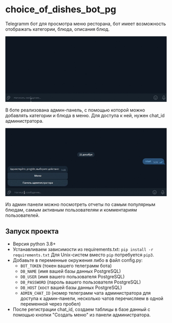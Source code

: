 # сhoice_of_dishes_bot_pg

Telegramm бот для просмотра меню ресторана, бот имеет возможность отображать категории, блюда, описания блюд.

![.](https://github.com/Xero0a/Images/blob/main/333.gif)

В боте реализована админ-панель, с помощью которой можно добавлять категории и блюда в меню.
Для доступа к ней, нужен chat_id администратора.

![.](https://github.com/Xero0a/Images/blob/main/666.gif)

Из админ панели можно посмотреть отчеты по самым популярным блюдам, самым активным пользователям и комментариям пользователей.

## Запуск проекта
   * Версия python 3.8+
   * Устанавливаем зависимости из requirements.txt: `pip install -r requirements.txt` Для Unix-систем вместо `pip` потребуется `pip3`.
   * Добавьте в переменные окружения либо в файл config.py:
     - `BOT_TOKEN` (токен вашего телеграмм бота)
     - `DB_NAME` (имя вашей базы данных PostgreSQL)
     - `DB_USER` (имя вашего пользователя PostgreSQL)
     - `DB_PASSWORD` (пароль вашего пользователя PostgreSQL)
     - `DB_HOST` (хост вашей базы данных PostgreSQL)
     - `ADMIN_CHAT_ID` (номер телеграмм чата администратора для доступа к админ-панели, несколько чатов перечисляем в одной переменной через пробел)
   * После регистрации chat_id, создаем таблицы в базе данный с помощью кнопки "Создать меню" из панели администратора. 
     
     
